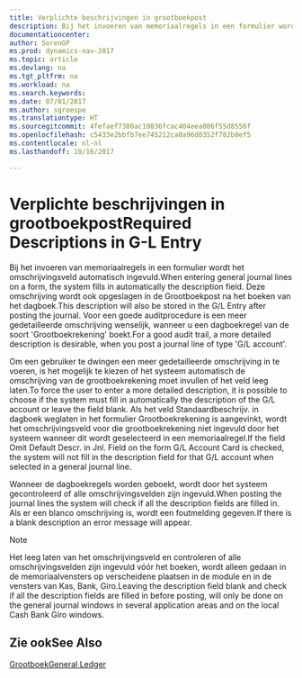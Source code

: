 ```yaml
---
title: Verplichte beschrijvingen in grootboekpost
description: Bij het invoeren van memoriaalregels in een formulier wordt het omschrijvingsveld automatisch ingevuld. Deze omschrijving wordt ook opgeslagen in de Grootboekpost na het boeken van het dagboek. Voor een goede auditprocedure is een meer gedetailleerde omschrijving wenselijk, wanneer u een dagboekregel van de soort 'Grootboekrekening' boekt.
documentationcenter: 
author: SorenGP
ms.prod: dynamics-nav-2017
ms.topic: article
ms.devlang: na
ms.tgt_pltfrm: na
ms.workload: na
ms.search.keywords: 
ms.date: 07/01/2017
ms.author: sgroespe
ms.translationtype: HT
ms.sourcegitcommit: 4fefaef7380ac10836fcac404eea006f55d8556f
ms.openlocfilehash: c5433e2bbfb7ee745212ca0a96d0352f782b0ef5
ms.contentlocale: nl-nl
ms.lasthandoff: 10/16/2017

---
```

# <a name="required-descriptions-in-g-l-entry"></a><span data-ttu-id="77c94-105">Verplichte beschrijvingen in grootboekpost</span><span class="sxs-lookup"><span data-stu-id="77c94-105">Required Descriptions in G-L Entry</span></span>
<span data-ttu-id="77c94-106">Bij het invoeren van memoriaalregels in een formulier wordt het omschrijvingsveld automatisch ingevuld.</span><span class="sxs-lookup"><span data-stu-id="77c94-106">When entering general journal lines on a form, the system fills in automatically the description field.</span></span> <span data-ttu-id="77c94-107">Deze omschrijving wordt ook opgeslagen in de Grootboekpost na het boeken van het dagboek.</span><span class="sxs-lookup"><span data-stu-id="77c94-107">This description will also be stored in the G/L Entry after posting the journal.</span></span> <span data-ttu-id="77c94-108">Voor een goede auditprocedure is een meer gedetailleerde omschrijving wenselijk, wanneer u een dagboekregel van de soort 'Grootboekrekening' boekt.</span><span class="sxs-lookup"><span data-stu-id="77c94-108">For a good audit trail, a more detailed description is desirable, when you post a journal line of type 'G/L account'.</span></span>  
  
 <span data-ttu-id="77c94-109">Om een gebruiker te dwingen een meer gedetailleerde omschrijving in te voeren, is het mogelijk te kiezen of het systeem automatisch de omschrijving van de grootboekrekening moet invullen of het veld leeg laten.</span><span class="sxs-lookup"><span data-stu-id="77c94-109">To force the user to enter a more detailed description, it is possible to choose if the system must fill in automatically the description of the G/L account or leave the field blank.</span></span> <span data-ttu-id="77c94-110">Als het veld Standaardbeschrijv. in dagboek weglaten in het formulier Grootboekrekening is aangevinkt, wordt het omschrijvingsveld voor die grootboekrekening niet ingevuld door het systeem wanneer dit wordt geselecteerd in een memoriaalregel.</span><span class="sxs-lookup"><span data-stu-id="77c94-110">If the field Omit Default Descr. in Jnl. Field on the form G/L Account Card is checked, the system will not fill in the description field for that G/L account when selected in a general journal line.</span></span>  
  
 <span data-ttu-id="77c94-111">Wanneer de dagboekregels worden geboekt, wordt door het systeem gecontroleerd of alle omschrijvingsvelden zijn ingevuld.</span><span class="sxs-lookup"><span data-stu-id="77c94-111">When posting the journal lines the system will check if all the description fields are filled in.</span></span> <span data-ttu-id="77c94-112">Als er een blanco omschrijving is, wordt een foutmelding gegeven.</span><span class="sxs-lookup"><span data-stu-id="77c94-112">If there is a blank description an error message will appear.</span></span>  
  
> [!NOTE]  
>  <span data-ttu-id="77c94-113">Het leeg laten van het omschrijvingsveld en controleren of alle omschrijvingsvelden zijn ingevuld vóór het boeken, wordt alleen gedaan in de memoriaalvensters op verscheidene plaatsen in de module en in de vensters van Kas, Bank, Giro.</span><span class="sxs-lookup"><span data-stu-id="77c94-113">Leaving the description field blank and check if all the description fields are filled in before posting, will only be done on the general journal windows in several application areas and on the local Cash Bank Giro windows.</span></span>  
  
## <a name="see-also"></a><span data-ttu-id="77c94-114">Zie ook</span><span class="sxs-lookup"><span data-stu-id="77c94-114">See Also</span></span>  
 [<span data-ttu-id="77c94-115">Grootboek</span><span class="sxs-lookup"><span data-stu-id="77c94-115">General Ledger</span></span>](general-ledger.md)
